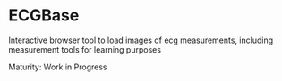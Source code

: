 # ECGBase

Interactive browser tool to load images of ecg measurements, including measurement tools for learning purposes

Maturity: Work in Progress